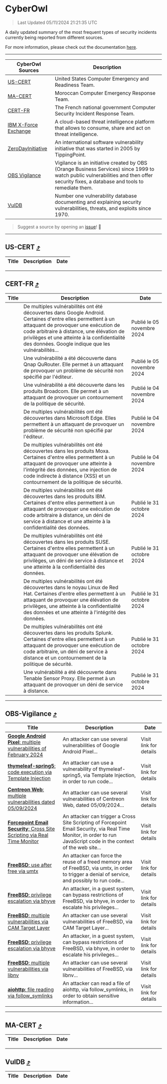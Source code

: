 
 <div id='top'></div>

# CyberOwl

 > Last Updated 05/11/2024 21:21:35 UTC
 
 A daily updated summary of the most frequent types of security incidents currently being reported from different sources.
 
 For more information, please check out the documentation [here](./docs/README.md).
 
 ---
 |CyberOwl Sources|Description|
 |---|---|
 |[US-CERT](#us-cert-arrow_heading_up)|United States Computer Emergency and Readiness Team.|
 |[MA-CERT](#ma-cert-arrow_heading_up)|Moroccan Computer Emergency Response Team.|
 |[CERT-FR](#cert-fr-arrow_heading_up)|The French national government Computer Security Incident Response Team.|
 |[IBM X-Force Exchange](#ibmcloud-arrow_heading_up)|A cloud-based threat intelligence platform that allows to consume, share and act on threat intelligence.|
 |[ZeroDayInitiative](#zerodayinitiative-arrow_heading_up)|An international software vulnerability initiative that was started in 2005 by TippingPoint.|
 |[OBS Vigilance](#obs-vigilance-arrow_heading_up)|Vigilance is an initiative created by OBS (Orange Business Services) since 1999 to watch public vulnerabilities and then offer security fixes, a database and tools to remediate them.|
 |[VulDB](#vuldb-arrow_heading_up)|Number one vulnerability database documenting and explaining security vulnerabilities, threats, and exploits since 1970.|
 
 > Suggest a source by opening an [issue](https://github.com/karimhabush/cyberowl/issues)! :raised_hands:
 ---

## US-CERT [:arrow_heading_up:](#cyberowl)

 |Title|Description|Date|
 |---|---|---|
 
 ---

## CERT-FR [:arrow_heading_up:](#cyberowl)

 |Title|Description|Date|
 |---|---|---|
 |[](https://www.cert.ssi.gouv.fr/avis/CERTFR-2024-AVI-0944/)|De multiples vulnérabilités ont été découvertes dans Google Android. Certaines d'entre elles permettent à un attaquant de provoquer une exécution de code arbitraire à distance, une élévation de privilèges et une atteinte à la confidentialité des données. Google indique que les vulnérabilités...|Publié le 05 novembre 2024|
 |[](https://www.cert.ssi.gouv.fr/avis/CERTFR-2024-AVI-0943/)|Une vulnérabilité a été découverte dans Qnap QuRouter. Elle permet à un attaquant de provoquer un problème de sécurité non spécifié par l'éditeur.|Publié le 05 novembre 2024|
 |[](https://www.cert.ssi.gouv.fr/avis/CERTFR-2024-AVI-0942/)|Une vulnérabilité a été découverte dans les produits Broadcom. Elle permet à un attaquant de provoquer un contournement de la politique de sécurité.|Publié le 04 novembre 2024|
 |[](https://www.cert.ssi.gouv.fr/avis/CERTFR-2024-AVI-0941/)|De multiples vulnérabilités ont été découvertes dans Microsoft Edge. Elles permettent à un attaquant de provoquer un problème de sécurité non spécifié par l'éditeur.|Publié le 04 novembre 2024|
 |[](https://www.cert.ssi.gouv.fr/avis/CERTFR-2024-AVI-0940/)|De multiples vulnérabilités ont été découvertes dans les produits Moxa. Certaines d'entre elles permettent à un attaquant de provoquer une atteinte à l'intégrité des données, une injection de code indirecte à distance (XSS) et un contournement de la politique de sécurité.|Publié le 04 novembre 2024|
 |[](https://www.cert.ssi.gouv.fr/avis/CERTFR-2024-AVI-0939/)|De multiples vulnérabilités ont été découvertes dans les produits IBM. Certaines d'entre elles permettent à un attaquant de provoquer une exécution de code arbitraire à distance, un déni de service à distance et une atteinte à la confidentialité des données.|Publié le 31 octobre 2024|
 |[](https://www.cert.ssi.gouv.fr/avis/CERTFR-2024-AVI-0938/)|De multiples vulnérabilités ont été découvertes dans les produits SUSE. Certaines d'entre elles permettent à un attaquant de provoquer une élévation de privilèges, un déni de service à distance et une atteinte à la confidentialité des données.|Publié le 31 octobre 2024|
 |[](https://www.cert.ssi.gouv.fr/avis/CERTFR-2024-AVI-0937/)|De multiples vulnérabilités ont été découvertes dans le noyau Linux de Red Hat. Certaines d'entre elles permettent à un attaquant de provoquer une élévation de privilèges, une atteinte à la confidentialité des données et une atteinte à l'intégrité des données.|Publié le 31 octobre 2024|
 |[](https://www.cert.ssi.gouv.fr/avis/CERTFR-2024-AVI-0936/)|De multiples vulnérabilités ont été découvertes dans les produits Splunk. Certaines d'entre elles permettent à un attaquant de provoquer une exécution de code arbitraire, un déni de service à distance et un contournement de la politique de sécurité.|Publié le 31 octobre 2024|
 |[](https://www.cert.ssi.gouv.fr/avis/CERTFR-2024-AVI-0935/)|Une vulnérabilité a été découverte dans Tenable Sensor Proxy. Elle permet à un attaquant de provoquer un déni de service à distance.|Publié le 31 octobre 2024|
 
 ---

## OBS-Vigilance [:arrow_heading_up:](#cyberowl)

 |Title|Description|Date|
 |---|---|---|
 |[<a href="https://vigilance.fr/vulnerability/Google-Android-Pixel-multiple-vulnerabilities-of-February-2024-43444" class="noirorange"><b>Google Android  Pixel</b>: multiple vulnerabilities of February 2024</a>](https://vigilance.fr/vulnerability/Google-Android-Pixel-multiple-vulnerabilities-of-February-2024-43444)|An attacker can use several vulnerabilities of Google Android  Pixel...|Visit link for details|
 |[<a href="https://vigilance.fr/vulnerability/thymeleaf-spring5-code-execution-via-Template-Injection-43442" class="noirorange"><b>thymeleaf-spring5</b>: code execution via Template Injection</a>](https://vigilance.fr/vulnerability/thymeleaf-spring5-code-execution-via-Template-Injection-43442)|An attacker can use a vulnerability of thymeleaf-spring5, via Template Injection, in order to run code...|Visit link for details|
 |[<a href="https://vigilance.fr/vulnerability/Centreon-Web-multiple-vulnerabilities-dated-05-09-2024-45092" class="noirorange"><b>Centreon Web</b>: multiple vulnerabilities dated 05/09/2024</a>](https://vigilance.fr/vulnerability/Centreon-Web-multiple-vulnerabilities-dated-05-09-2024-45092)|An attacker can use several vulnerabilities of Centreon Web, dated 05/09/2024...|Visit link for details|
 |[<a href="https://vigilance.fr/vulnerability/Forcepoint-Email-Security-Cross-Site-Scripting-via-Real-Time-Monitor-45090" class="noirorange"><b>Forcepoint Email Security</b>: Cross Site Scripting via Real Time Monitor</a>](https://vigilance.fr/vulnerability/Forcepoint-Email-Security-Cross-Site-Scripting-via-Real-Time-Monitor-45090)|An attacker can trigger a Cross Site Scripting of Forcepoint Email Security, via Real Time Monitor, in order to run JavaScript code in the context of the web site...|Visit link for details|
 |[<a href="https://vigilance.fr/vulnerability/FreeBSD-use-after-free-via-umtx-45089" class="noirorange"><b>FreeBSD</b>: use after free via umtx</a>](https://vigilance.fr/vulnerability/FreeBSD-use-after-free-via-umtx-45089)|An attacker can force the reuse of a freed memory area of FreeBSD, via umtx, in order to trigger a denial of service, and possibly to run code...|Visit link for details|
 |[<a href="https://vigilance.fr/vulnerability/FreeBSD-privilege-escalation-via-bhyve-45088" class="noirorange"><b>FreeBSD</b>: privilege escalation via bhyve</a>](https://vigilance.fr/vulnerability/FreeBSD-privilege-escalation-via-bhyve-45088)|An attacker, in a guest system, can bypass restrictions of FreeBSD, via bhyve, in order to escalate his privileges...|Visit link for details|
 |[<a href="https://vigilance.fr/vulnerability/FreeBSD-multiple-vulnerabilities-via-CAM-Target-Layer-45087" class="noirorange"><b>FreeBSD</b>: multiple vulnerabilities via CAM Target Layer</a>](https://vigilance.fr/vulnerability/FreeBSD-multiple-vulnerabilities-via-CAM-Target-Layer-45087)|An attacker can use several vulnerabilities of FreeBSD, via CAM Target Layer...|Visit link for details|
 |[<a href="https://vigilance.fr/vulnerability/FreeBSD-privilege-escalation-via-bhyve-45086" class="noirorange"><b>FreeBSD</b>: privilege escalation via bhyve</a>](https://vigilance.fr/vulnerability/FreeBSD-privilege-escalation-via-bhyve-45086)|An attacker, in a guest system, can bypass restrictions of FreeBSD, via bhyve, in order to escalate his privileges...|Visit link for details|
 |[<a href="https://vigilance.fr/vulnerability/FreeBSD-multiple-vulnerabilities-via-libnv-45085" class="noirorange"><b>FreeBSD</b>: multiple vulnerabilities via libnv</a>](https://vigilance.fr/vulnerability/FreeBSD-multiple-vulnerabilities-via-libnv-45085)|An attacker can use several vulnerabilities of FreeBSD, via libnv...|Visit link for details|
 |[<a href="https://vigilance.fr/vulnerability/aiohttp-file-reading-via-follow-symlinks-43435" class="noirorange"><b>aiohttp</b>: file reading via follow_symlinks</a>](https://vigilance.fr/vulnerability/aiohttp-file-reading-via-follow-symlinks-43435)|An attacker can read a file of aiohttp, via follow_symlinks, in order to obtain sensitive information...|Visit link for details|
 
 ---

## MA-CERT [:arrow_heading_up:](#cyberowl)

 |Title|Description|Date|
 |---|---|---|
 
 ---

## VulDB [:arrow_heading_up:](#cyberowl)

 |Title|Description|Date|
 |---|---|---|
 